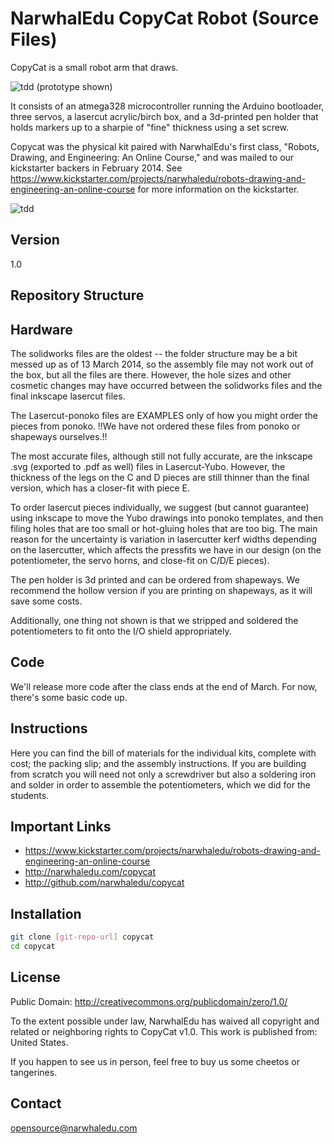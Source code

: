 NarwhalEdu CopyCat Robot (Source Files)
=========

CopyCat is a small robot arm that draws.

![tdd](https://s3.amazonaws.com/ksr/assets/001/290/382/8419a63d23ee3d8706eb55e41b694969_large.jpg?1383771483) (prototype shown)

It consists of an atmega328 microcontroller running the Arduino bootloader, three servos, a lasercut acrylic/birch box, and a 3d-printed pen holder that holds markers up to a sharpie of "fine" thickness using a set screw. 

Copycat was the physical kit paired with NarwhalEdu's first class, "Robots, Drawing, and Engineering: An Online Course," and was mailed to our kickstarter backers in February 2014. See https://www.kickstarter.com/projects/narwhaledu/robots-drawing-and-engineering-an-online-course for more information on the kickstarter.

![tdd](https://s3.amazonaws.com/ksr/assets/001/290/378/2e23e35620fe6f3c54d762b610541e68_large.gif?1383771474)

Version
----

1.0

Repository Structure
-----------

## Hardware

The solidworks files are the oldest -- the folder structure may be a bit messed up as of 13 March 2014, so the assembly file may not work out of the box, but all the files are there. However, the hole sizes and other cosmetic changes may have occurred between the solidworks files and the final inkscape lasercut files.

The Lasercut-ponoko files are EXAMPLES only of how you might order the pieces from ponoko. !!We have not ordered these files from ponoko or shapeways ourselves.!!

The most accurate files, although still not fully accurate, are the inkscape .svg (exported to .pdf as well) files in Lasercut-Yubo. However, the thickness of the legs on the C and D pieces are still thinner than the final version, which has a closer-fit with piece E.

To order lasercut pieces individually, we suggest (but cannot guarantee) using inkscape to move the Yubo drawings into ponoko templates, and then filing holes that are too small or hot-gluing holes that are too big. The main reason for the uncertainty is variation in lasercutter kerf widths depending on the lasercutter, which affects the pressfits we have in our design (on the potentiometer, the servo horns, and close-fit on C/D/E pieces).

The pen holder is 3d printed and can be ordered from shapeways. We recommend the hollow version if you are printing on shapeways, as it will save some costs.

Additionally, one thing not shown is that we stripped and soldered the potentiometers to fit onto the I/O shield appropriately.

## Code

We'll release more code after the class ends at the end of March. For now, there's some basic code up.

## Instructions

Here you can find the bill of materials for the individual kits, complete with cost; the packing slip; and the assembly instructions. If you are building from scratch you will need not only a screwdriver but also a soldering iron and solder in order to assemble the potentiometers, which we did for the students.

Important Links
--------------
- https://www.kickstarter.com/projects/narwhaledu/robots-drawing-and-engineering-an-online-course
- http://narwhaledu.com/copycat
- http://github.com/narwhaledu/copycat

Installation
--------------

```sh
git clone [git-repo-url] copycat
cd copycat
```


License
----

Public Domain: http://creativecommons.org/publicdomain/zero/1.0/

To the extent possible under law, NarwhalEdu has waived all copyright and related or neighboring rights to CopyCat v1.0. This work is published from: United States. 

If you happen to see us in person, feel free to buy us some cheetos or tangerines.

Contact
----
opensource@narwhaledu.com


